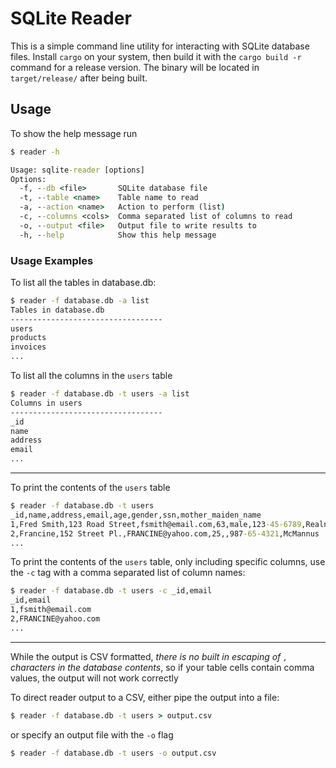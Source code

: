 # SQLite Reader

This is a simple command line utility for interacting with SQLite database files. Install `cargo` on your system, then build it with the `cargo build -r` command for a release version. The binary will be located in `target/release/` after being built. 

## Usage

To show the help message run
```cmd
$ reader -h

Usage: sqlite-reader [options]
Options:
  -f, --db <file>       SQLite database file
  -t, --table <name>    Table name to read
  -a, --action <name>   Action to perform (list)
  -c, --columns <cols>  Comma separated list of columns to read
  -o, --output <file>   Output file to write results to
  -h, --help            Show this help message
```

### Usage Examples

To list all the tables in database.db:

```cmd
$ reader -f database.db -a list
Tables in database.db
----------------------------------
users
products
invoices
...
```

To list all the columns in the `users` table

```cmd
$ reader -f database.db -t users -a list
Columns in users
----------------------------------
_id
name
address
email
...
```
---

To print the contents of the `users` table
 
```cmd
$ reader -f database.db -t users
_id,name,address,email,age,gender,ssn,mother_maiden_name
1,Fred Smith,123 Road Street,fsmith@email.com,63,male,123-45-6789,Realname
2,Francine,152 Street Pl.,FRANCINE@yahoo.com,25,,987-65-4321,McMannus
...
```

To print the contents of the `users` table, only including specific columns, use the `-c` tag with a comma separated list of column names:
```cmd
$ reader -f database.db -t users -c _id,email
_id,email
1,fsmith@email.com
2,FRANCINE@yahoo.com
...
```
---

While the output is CSV formatted, *there is no built in escaping of `,` characters in the database contents*, so if your table cells contain comma values, the output will not work correctly

To direct reader output to a CSV, either pipe the output into a file:
```cmd
$ reader -f database.db -t users > output.csv
```
or specify an output file with the `-o` flag
```cmd
$ reader -f database.db -t users -o output.csv
```